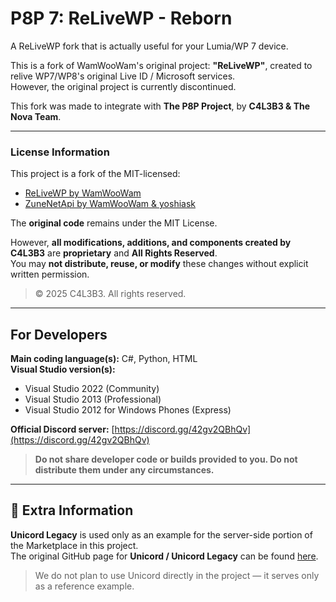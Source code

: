 # P8P 7: ReLiveWP - Reborn

A ReLiveWP fork that is actually useful for your Lumia/WP 7 device.

This is a fork of WamWooWam's original project: **"ReLiveWP"**, created to relive WP7/WP8's original Live ID / Microsoft services.  
However, the original project is currently discontinued.

This fork was made to integrate with **The P8P Project**, by **C4L3B3 & The Nova Team**.

---

### License Information

This project is a fork of the MIT-licensed:

- [ReLiveWP by WamWooWam](https://github.com/ReLiveWP/ReLiveWP)  
- [ZuneNetApi by WamWooWam & yoshiask](https://github.com/ReLiveWP/ZuneNetApi)

The **original code** remains under the MIT License.

However, **all modifications, additions, and components created by C4L3B3** are **proprietary** and **All Rights Reserved**.  
You may **not distribute, reuse, or modify** these changes without explicit written permission.

> © 2025 C4L3B3. All rights reserved.

---

## For Developers

**Main coding language(s):** C#, Python, HTML  
**Visual Studio version(s):**  
- Visual Studio 2022 (Community)  
- Visual Studio 2013 (Professional)  
- Visual Studio 2012 for Windows Phones (Express)

**Official Discord server:** [https://discord.gg/42gv2QBhQv](https://discord.gg/42gv2QBhQv)

> **Do not share developer code or builds provided to you. Do not distribute them under any circumstances.**

---

## 📎 Extra Information

**Unicord Legacy** is used only as an example for the server-side portion of the Marketplace in this project.  
The original GitHub page for **Unicord / Unicord Legacy** can be found [here](https://github.com/UnicordDev/Unicord).

> We do not plan to use Unicord directly in the project — it serves only as a reference example.
